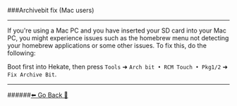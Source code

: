 ###Archivebit fix (Mac users)
***
If you're using a Mac PC and you have inserted your SD card into your Mac PC, you might experience issues such as the homebrew menu not detecting your homebrew applications or some other issues. To fix this, do the following:

Boot first into Hekate, then press `Tools` ➜ `Arch bit • RCM Touch • Pkg1/2`  ➜ `Fix Archive Bit`.

***
######[⬅️ Go Back 🦝](https://rentry.org/SwitchFAQ)